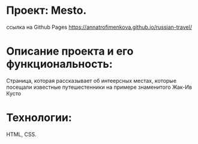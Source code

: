 # Проект: Mesto.
ссылка на Github Pages  https://annatrofimenkova.github.io/russian-travel/
# Описание проекта и его функциональность:
Страница, которая рассказывает об интеерсных местах, которые посещали известные путешестенники на примере знаменитого Жак-Ив Кусто
# Технологии:
HTML, CSS.

